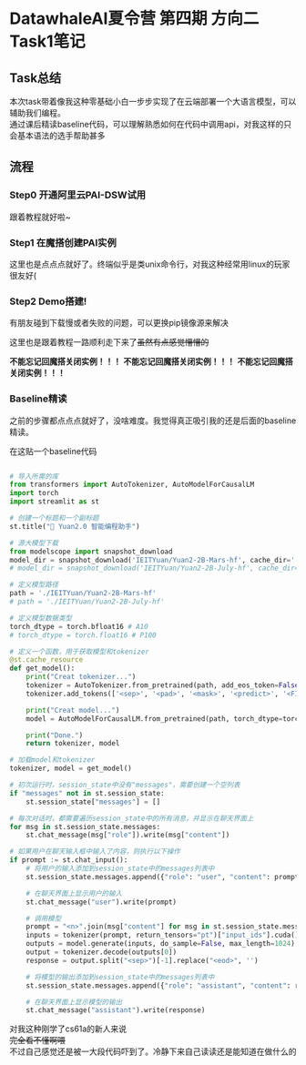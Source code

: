 # DatawhaleAI夏令营 第四期 方向二 Task1笔记

## Task总结
本次task带着像我这种零基础小白一步步实现了在云端部署一个大语言模型，可以辅助我们编程。  
通过课后精读baseline代码，可以理解熟悉如何在代码中调用api，对我这样的只会基本语法的选手帮助甚多  

## 流程  

### Step0 开通阿里云PAI-DSW试用  

跟着教程就好啦~

### Step1 在魔搭创建PAI实例  

这里也是点点点就好了。终端似乎是类unix命令行，对我这种经常用linux的玩家很友好(

### Step2 Demo搭建!  

有朋友碰到下载慢或者失败的问题，可以更换pip镜像源来解决  

这里也是跟着教程一路顺利走下来了~~虽然有点感觉懵懵的~~  

**不能忘记回魔搭关闭实例！！！**
**不能忘记回魔搭关闭实例！！！**
**不能忘记回魔搭关闭实例！！！**

### Baseline精读  

之前的步骤都点点点就好了，没啥难度。我觉得真正吸引我的还是后面的baseline精读。    

在这贴一个baseline代码
```python

# 导入所需的库
from transformers import AutoTokenizer, AutoModelForCausalLM
import torch
import streamlit as st

# 创建一个标题和一个副标题
st.title("💬 Yuan2.0 智能编程助手")

# 源大模型下载
from modelscope import snapshot_download
model_dir = snapshot_download('IEITYuan/Yuan2-2B-Mars-hf', cache_dir='./')
# model_dir = snapshot_download('IEITYuan/Yuan2-2B-July-hf', cache_dir='./')

# 定义模型路径
path = './IEITYuan/Yuan2-2B-Mars-hf'
# path = './IEITYuan/Yuan2-2B-July-hf'

# 定义模型数据类型
torch_dtype = torch.bfloat16 # A10
# torch_dtype = torch.float16 # P100

# 定义一个函数，用于获取模型和tokenizer
@st.cache_resource
def get_model():
    print("Creat tokenizer...")
    tokenizer = AutoTokenizer.from_pretrained(path, add_eos_token=False, add_bos_token=False, eos_token='<eod>')
    tokenizer.add_tokens(['<sep>', '<pad>', '<mask>', '<predict>', '<FIM_SUFFIX>', '<FIM_PREFIX>', '<FIM_MIDDLE>','<commit_before>','<commit_msg>','<commit_after>','<jupyter_start>','<jupyter_text>','<jupyter_code>','<jupyter_output>','<empty_output>'], special_tokens=True)

    print("Creat model...")
    model = AutoModelForCausalLM.from_pretrained(path, torch_dtype=torch_dtype, trust_remote_code=True).cuda()

    print("Done.")
    return tokenizer, model

# 加载model和tokenizer
tokenizer, model = get_model()

# 初次运行时，session_state中没有"messages"，需要创建一个空列表
if "messages" not in st.session_state:
    st.session_state["messages"] = []

# 每次对话时，都需要遍历session_state中的所有消息，并显示在聊天界面上
for msg in st.session_state.messages:
    st.chat_message(msg["role"]).write(msg["content"])

# 如果用户在聊天输入框中输入了内容，则执行以下操作
if prompt := st.chat_input():
    # 将用户的输入添加到session_state中的messages列表中
    st.session_state.messages.append({"role": "user", "content": prompt})

    # 在聊天界面上显示用户的输入
    st.chat_message("user").write(prompt)

    # 调用模型
    prompt = "<n>".join(msg["content"] for msg in st.session_state.messages) + "<sep>" # 拼接对话历史
    inputs = tokenizer(prompt, return_tensors="pt")["input_ids"].cuda()
    outputs = model.generate(inputs, do_sample=False, max_length=1024) # 设置解码方式和最大生成长度
    output = tokenizer.decode(outputs[0])
    response = output.split("<sep>")[-1].replace("<eod>", '')

    # 将模型的输出添加到session_state中的messages列表中
    st.session_state.messages.append({"role": "assistant", "content": response})

    # 在聊天界面上显示模型的输出
    st.chat_message("assistant").write(response)

```

对我这种刚学了cs61a的新人来说  
~~完全看不懂啊喂~~  
不过自己感觉还是被一大段代码吓到了。冷静下来自己读读还是能知道在做什么的  
